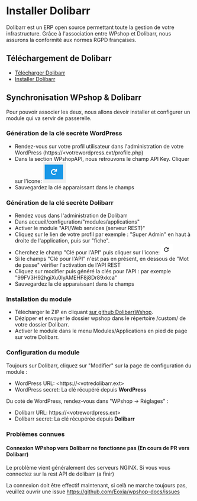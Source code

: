 # Installer Dolibarr

Dolibarr est un ERP open source permettant toute la gestion de votre infrastructure. Grâce à l'association entre WPshop et Dolibarr, nous assurons la conformité aux normes RGPD françaises.

## Téléchargement de Dolibarr

* [Télécharger Dolibarr](https://www.dolibarr.fr/telechargements)
* [Installer Dolibarr](https://wiki.dolibarr.org/index.php/Installation_-_Mise_%C3%A0_jour)

## Synchronisation WPshop & Dolibarr

Pour pouvoir associer les deux, nous allons devoir installer et configurer un module qui va servir de passerelle.

### Génération de la clé secrète WordPress

* Rendez-vous sur votre profil utilisateur dans l'administration de votre WordPress (https://<votrewordpress.ext/profile.php)
* Dans la section WPshopAPI, nous retrouvons le champ API Key. Cliquer sur l'icone: ![](https://github.com/Eoxia/wpshop-docs/blob/master/images/generate-api-key.PNG)
* Sauvegardez la clé apparaissant dans le champs

### Génération de la clé secrète Dolibarr

* Rendez vous dans l'administration de Dolibarr
* Dans accueil/configuration/"modules/applications"
* Activer le module "API/Web services (serveur REST)"
* Cliquez sur le lien de votre profil par exemple : "Super Admin" en haut à droite de l'application, puis sur "fiche".
* Cherchez le champ "Clé pour l'API" puis cliquer sur l'icone: ![](https://github.com/Eoxia/wpshop-docs/blob/master/images/generate-api-key-doli.PNG)
* Si le champs "Clé pour l'API" n'est pas en présent, en dessous de "Mot de passe" vérifier l'activation de l'API REST
* Cliquez sur modifier puis généré la clés pour l'API : par exemple "99FV3H92hgiXu0IyAMEHF8j8Dr89xkca"
* Sauvegardez la clé apparaissant dans le champs

### Installation du module

* Télécharger le ZIP en cliquant [sur github DolibarrWshop](https://github.com/Eoxia/dolibarrwpshop).
* Dézipper et envoyer le dossier wpshop dans le répertoire /custom/ de votre dossier Dolibarr.
* Activer le module dans le menu Modules/Applications en pied de page sur votre Dolibarr.

### Configuration du module

Toujours sur Dolibarr, cliquez sur "Modifier" sur la page de configuration du module :

* WordPress URL: <https://<votredolibarr.ext>
* WordPress secret: La clé récupéré depuis **WordPress**

Du coté de WordPress, rendez-vous dans "WPshop -> Réglages" :

* Dolibarr URL: https://<votrewordpress.ext>
* Dolibarr secret: La clé récupérée depuis **Dolibarr**

### Problèmes connues

#### Connexion WPshop vers Dolibarr ne fonctionne pas (En cours de PR vers Dolibarr)

Le problème vient généralement des serveurs NGINX.
Si vous vous connectez sur la rest API de dolibarr (a finir)
  
  La connexion doit être effectif maintenant, si celà ne marche toujours pas, veuillez ouvrir une issue https://github.com/Eoxia/wpshop-docs/issues

